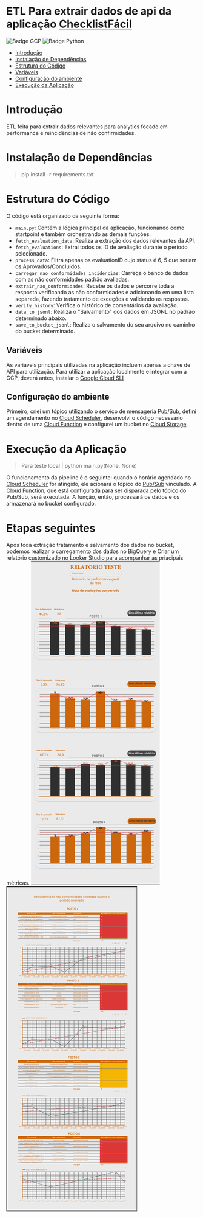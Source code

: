 
# ETL Para extrair dados de api da aplicação [ChecklistFácil](https://www.checklistfacil.com/)

![Badge GCP](https://img.shields.io/badge/Google_Cloud-4285F4?style=for-the-badge&logo=google-cloud&logoColor=white)
![Badge Python](https://img.shields.io/badge/Python-FFD43B?style=for-the-badge&logo=python&logoColor=blue)

* [Introdução](#introdução)
* [Instalação de Dependências](#instalação-de-dependências)
* [Estrutura do Código](#estrutura-do-código)
* [Variáveis](#variáveis)
* [Configuração do ambiente](#configuração-do-ambiente)
* [Execução da Aplicação](#execução-da-aplicação)

# Introdução

ETL feita para extrair dados relevantes para analytics focado em performance e reincidências de não confirmidades.

# Instalação de Dependências

> pip install -r requirements.txt

# Estrutura do Código

O código está organizado da seguinte forma:

- `main.py`: Contém a lógica principal da aplicação, funcionando como startpoint e também orchestrando as demais funções.
- `fetch_evaluation_data`: Realiza a extração dos dados relevantes da API.
- `fetch_evaluations`: Extrai todos os ID de avaliação durante o período selecionado.
- `process_data`: Filtra apenas os evaluationID cujo status é 6, 5 que seriam os Aprovados/Concluidos.
- `carregar_nao_conformidades_incidencias`: Carrega o banco de dados com as não conformidades padrão avaliadas.
- `extrair_nao_conformidades`: Recebe os dados e percorre toda a resposta verificando as não conformidades e adicionando em uma lista separada, fazendo tratamento de exceções e validando as respostas.
- `verify_history`: Verifica o histórico de comentários da avaliação.
- `data_to_jsonl`: Realiza o "Salvamento" dos dados em JSONL no padrão determinado abaixo.
- `save_to_bucket_jsonl`: Realiza o salvamento do seu arquivo no caminho do bucket determinado.

## Variáveis

As variáveis principais utilizadas na aplicação incluem apenas a chave de API para utilização.
Para utilizar a aplicação localmente e integrar com a GCP, deverá antes, instalar o [Google Cloud SLI](https://cloud.google.com/sdk/docs/install?hl=pt-br)


## Configuração do ambiente

Primeiro, criei um tópico utilizando o serviço de mensageria [Pub/Sub](https://cloud.google.com/pubsub/docs/overview?hl=pt-br), defini um agendamento no [Cloud Scheduler](https://cloud.google.com/scheduler?hl=pt-br), desenvolvi o código necessário dentro de uma [Cloud Function](https://cloud.google.com/functions?hl=pt_br) e configurei um bucket no [Cloud Storage](https://cloud.google.com/storage?hl=pt-BR).



# Execução da Aplicação

>Para teste local | python main.py(None, None)

O funcionamento da pipeline é o seguinte: quando o horário agendado no [Cloud Scheduler](https://cloud.google.com/scheduler?hl=pt-br) for atingido, ele acionará o tópico do [Pub/Sub](https://cloud.google.com/pubsub/docs/overview?hl=pt-br) vinculado. A [Cloud Function](https://cloud.google.com/functions?hl=pt_br), que está configurada para ser disparada pelo tópico do Pub/Sub, será executada. A função, então, processará os dados e os armazenará no bucket configurado.

# Etapas seguintes

Após toda extração tratamento e salvamento dos dados no bucket, podemos realizar o carregamento dos dados no BigQuery e Criar um relatório customizado no Looker Studio para acompanhar as priacipais métricas.
<img src="img/relatorio1.png" alt="Relatório pagina 1">
<img src="img/relatorio2.png" alt="Relatório pagina 2">
